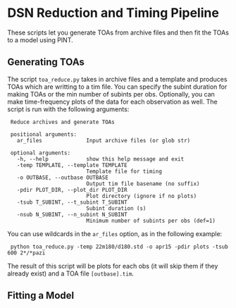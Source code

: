 # DSN Reduction and Timing Pipeline

These scripts let you generate TOAs from archive files 
and then fit the TOAs to a model using PINT.

## Generating TOAs

The script `toa_reduce.py` takes in archive files and a 
template and produces TOAs which are writting to a tim file.
You can specify the subint duration for making TOAs or the 
min number of subints per obs.  Optionally, you can make 
time-frequency plots of the data for each observation as 
well.  The script is run with the following arguments:

     Reduce archives and generate TOAs
     
     positional arguments:
       ar_files              Input archive files (or glob str)
     
     optional arguments:
       -h, --help            show this help message and exit
       -temp TEMPLATE, --template TEMPLATE
                             Template file for timing
       -o OUTBASE, --outbase OUTBASE
                             Output tim file basename (no suffix)
       -pdir PLOT_DIR, --plot_dir PLOT_DIR
                             Plot directory (ignore if no plots)
       -tsub T_SUBINT, --t_subint T_SUBINT
                             Subint duration (s)
       -nsub N_SUBINT, --n_subint N_SUBINT
                             Minimum number of subints per obs (def=1)

You can use wildcards in the `ar_files` option, as in the following example:

     python toa_reduce.py -temp 22m180/d180.std -o apr15 -pdir plots -tsub 600 2*/*pazi

The result of this script will be plots for each obs (it will skip them 
if they already exist) and a TOA file `[outbase].tim`.

## Fitting a Model
